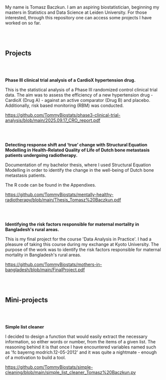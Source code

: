 My name is Tomasz Baczkun. I am an aspiring biostatistician, beginning my masters in Statistics and Data Science at Leiden University. For those interested, through this repository one can access some projects I have worked on so far. 

<br>
<br>

## **Projects**

<br>
<br>

**Phase III clinical trial analysis of a CardioX hypertension drug.**


This is the statistical analysis of a Phase III randomized control clinical trial data. The aim was to assess the efficiency of a new hypertension drug - CardioX (Drug A) - against an active comparator (Drug B) and placebo. Additionally, risk based monitoring (RBM) was conducted.

https://github.com/TommyBiostats/phase3-clinical-trial-analysis/blob/main/2025.09.17_CRO_report.pdf


<br>
<br>

**Detecting response shift and ‘true’ change with Structural Equation Modelling in Health-Related Quality of Life of Dutch bone metastasis patients undergoing radiotherapy.**

Documentation of my bachelor thesis, where I used Structural Equation Modelling in order to identify the change in the well-being of Dutch bone metastasis patients.

The R code can be found in the Appendixes.

https://github.com/TommyBiostats/mentally-healthy-radiotherapy/blob/main/Thesis_Tomasz%20Baczkun.pdf

<br>
<br>

**Identifying the risk factors responsible for maternal mortality in
Bangladesh's rural areas.**


This is my final project for the course 'Data Analysis in Practice'. I had a pleasure of taking this course during my exchange at Kyoto University. The purpose of the work was to identify the risk factors responsible for maternal mortality in Bangladesh's rural areas.

https://github.com/TommyBiostats/mothers-in-bangladesh/blob/main/FinalProject.pdf


<br>
<br>


## **Mini-projects**

<br>
<br>

**Simple list cleaner**

I decided to design a function that would easily extract the necessary information, so either words or number, from the items of a given list. The reasoning behind it is that once I have encountered variables named such as 'fc bayerng modrich.12-05-2012' and it was quite a nightmate - enough of a motivation to build a tool.

https://github.com/TommyBiostats/simple-cleaning/blob/main/simple_list_cleaner_Tomasz%20Baczkun.py
